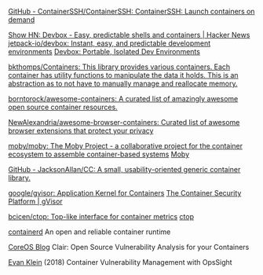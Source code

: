 
[GitHub - ContainerSSH/ContainerSSH: ContainerSSH: Launch containers on demand](https://github.com/ContainerSSH/ContainerSSH)

[Show HN: Devbox - Easy, predictable shells and containers | Hacker News](https://news.ycombinator.com/item?id=32600821)
[jetpack-io/devbox: Instant, easy, and predictable development environments](https://github.com/jetpack-io/devbox)
[Devbox: Portable, Isolated Dev Environments](https://www.jetpack.io/devbox/)

[bkthomps/Containers: This library provides various containers. Each container has utility functions to manipulate the data it holds. This is an abstraction as to not have to manually manage and reallocate memory.](https://github.com/bkthomps/Containers)

[borntorock/awesome-containers: A curated list of amazingly awesome open source container resources.](https://github.com/borntorock/awesome-containers)

[NewAlexandria/awesome-browser-containers: Curated list of awesome browser extensions that protect your privacy](https://github.com/NewAlexandria/awesome-browser-containers)

[moby/moby: The Moby Project - a collaborative project for the container ecosystem to assemble container-based systems](https://github.com/moby/moby)
[Moby](https://mobyproject.org/)

[GitHub - JacksonAllan/CC: A small, usability-oriented generic container library.](https://github.com/JacksonAllan/CC)

[google/gvisor: Application Kernel for Containers](https://github.com/google/gvisor)
[The Container Security Platform | gVisor](https://gvisor.dev/)

[bcicen/ctop: Top-like interface for container metrics](https://github.com/bcicen/ctop)
[ctop](https://ctop.sh/)

[containerd](https://github.com/containerd/containerd)
An open and reliable container runtime

[CoreOS Blog](https://coreos.com/blog/vulnerability-analysis-for-containers.html)
Clair: Open Source Vulnerability Analysis for your Containers

[Evan Klein](https://blog.openshift.com/container-vulnerability-management-opssight/)
(2018) Container Vulnerability Management with OpsSight
